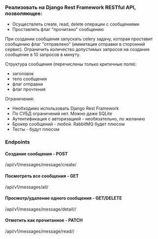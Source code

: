 ### Реализовать на Django Rest Framework RESTful API, позволяющее:

- Осуществлять create, read, delete операции с сообщениями
- Проставлять флаг "прочитано" сообщению

При создании сообщения запускать celery задачу, которая проставит сообщению флаг "отправлено" (иммитация отправки в сторонний сервис).
Ограничить количество допустимых запросов на создание сообщение в 10 запросов в минуту.

Структура сообщения (перечислены только критичные поля):
- заголовок
- тело сообщения
- флаг отправки
- флаг прочтения

Ограничения:
- Необходимо использовать Django Rest Framework
- По СУБД ограничений нет. Можно даже SQLite
- Аутентификация с авторизацией - необязательно, по желанию
- Брокер сообщений - любой. RabbitMQ будет плюсом
- Тесты - будут плюсом

### Endpoints

#### Создание сообщения - POST
/api/v1/messages/message/create/

#### Посмотреть все сообщения - GET
/api/v1/messages/all/

#### Просмотр/удаление одного сообщения - GET/DELETE
/api/v1/messages/message/detail/<id>/

#### Отметить как прочитанное - PATCH
/api/v1/messages/message/read/<id>/
